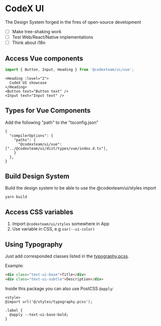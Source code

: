 # CodeX UI

The Design System forged in the fires of open-source development

- [ ] Make tree-shaking work
- [ ] Test Web/React/Native implementations
- [ ] Think about i18n

## Access Vue components

```ts
import { Button, Input, Heading } from '@codexteam/ui/vue';
```

```vue
<Heading :level="2">
  CodeX UI showcase
</Heading>
<Button text="Button text" />
<Input text="Input text" />
```

## Types for Vue Components

Add the following "path" to the "tsconfig.json"

```
{
  "compilerOptions": {
    "paths": {
      "@codexteam/ui/vue": ["../@codexteam/ui/dist/types/vue/index.d.ts"],
    }
  },
}

```

## Build Design System
Build the design system to be able to use the @codexteam/ui/styles import

```
yarn build
```

## Access CSS variables

1. Import `@codexteam/ui/styles` somewhere in App
2. Use variable in CSS, e.g `var(--ui-color)`

## Using Typography

Just add corresponded classes listed in the [typography.pcss](./src/styles/typography.pcss).

Example:

```html
<div class="text-ui-base">Title</div>
<div class="text-ui-subtle">Description</div>
```

Inside this package you can also use PostCSS `@apply`:

```
<style>
@import url('@/styles/typography.pcss');

.label {
  @apply --text-ui-base-bold;
}
```
